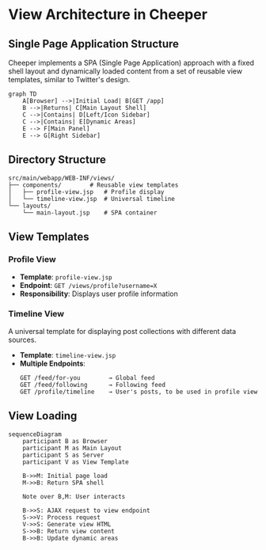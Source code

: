# View Architecture in Cheeper

## Single Page Application Structure

Cheeper implements a SPA (Single Page Application) approach with a fixed shell layout and dynamically loaded content from a set of reusable view templates, similar to Twitter's design.

```mermaid
graph TD
    A[Browser] -->|Initial Load| B[GET /app]
    B -->|Returns| C[Main Layout Shell]
    C -->|Contains| D[Left/Icon Sidebar]
    C -->|Contains| E[Dynamic Areas]
    E --> F[Main Panel]
    E --> G[Right Sidebar]
```

## Directory Structure
```
src/main/webapp/WEB-INF/views/
├── components/        # Reusable view templates
│   ├── profile-view.jsp   # Profile display
│   └── timeline-view.jsp  # Universal timeline
└── layouts/
    └── main-layout.jsp    # SPA container
```

## View Templates

### Profile View
- **Template**: `profile-view.jsp`
- **Endpoint**: `GET /views/profile?username=X`
- **Responsibility**: Displays user profile information

### Timeline View
A universal template for displaying post collections with different data sources.

- **Template**: `timeline-view.jsp`
- **Multiple Endpoints**:
  ```
  GET /feed/for-you        → Global feed
  GET /feed/following      → Following feed
  GET /profile/timeline    → User's posts, to be used in profile view
  ```

## View Loading

```mermaid
sequenceDiagram
    participant B as Browser
    participant M as Main Layout
    participant S as Server
    participant V as View Template
    
    B->>M: Initial page load
    M->>B: Return SPA shell
    
    Note over B,M: User interacts
    
    B->>S: AJAX request to view endpoint
    S->>V: Process request
    V->>S: Generate view HTML
    S->>B: Return view content
    B->>B: Update dynamic areas
```
